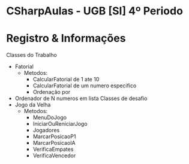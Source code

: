 # CSharpAulas - UGB [SI] 4º Periodo
# Registro & Informações
Classes do Trabalho
  - Fatorial
    - Metodos:
        * CalcularFatorial de 1 ate 10
        * CalcularFatorial de um numero especifico
        * Ordenação por
  - Ordenador de N numeros em lista
Classes de desafio
  - Jogo da Velha
      - Metodos:
        * MenuDoJogo
        * IniciarOuReniciarJogo
        * Jogadores
        * MarcarPosicaoP1
        * MarcarPosicaoIA
        * VerificaEmpates
        * VerificaVencedor
